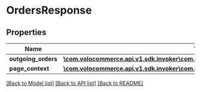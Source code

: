 # OrdersResponse

## Properties
Name | Type | Description | Notes
------------ | ------------- | ------------- | -------------
**outgoing_orders** | [**\com.volocommerce.api.v1.sdk.invoker\com.volocommerce.api.v1.sdk.model\OutgoingOrders**](OutgoingOrders.md) |  | [optional] 
**page_context** | [**\com.volocommerce.api.v1.sdk.invoker\com.volocommerce.api.v1.sdk.model\PageContext**](PageContext.md) |  | [optional] 

[[Back to Model list]](../README.md#documentation-for-models) [[Back to API list]](../README.md#documentation-for-api-endpoints) [[Back to README]](../README.md)


